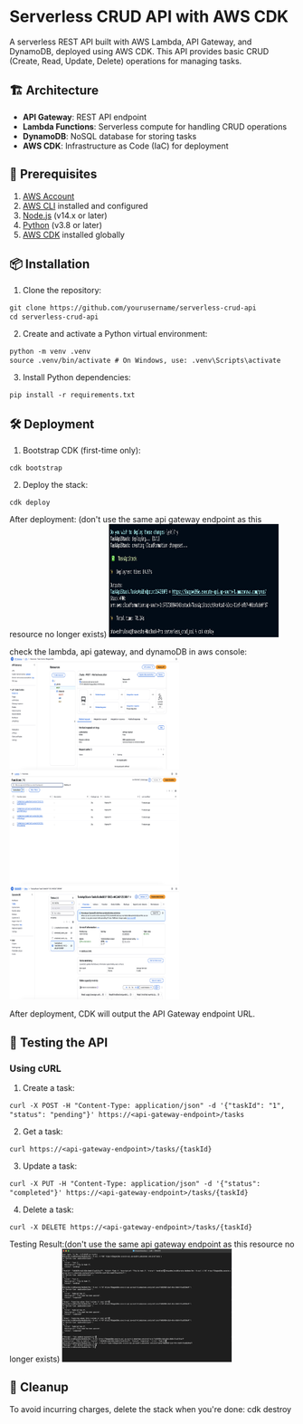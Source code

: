 # Serverless CRUD API with AWS CDK

A serverless REST API built with AWS Lambda, API Gateway, and DynamoDB, deployed using AWS CDK. This API provides basic CRUD (Create, Read, Update, Delete) operations for managing tasks.

## 🏗️ Architecture

- **API Gateway**: REST API endpoint
- **Lambda Functions**: Serverless compute for handling CRUD operations
- **DynamoDB**: NoSQL database for storing tasks
- **AWS CDK**: Infrastructure as Code (IaC) for deployment

## 🚀 Prerequisites

1. [AWS Account](https://aws.amazon.com/)
2. [AWS CLI](https://aws.amazon.com/cli/) installed and configured
3. [Node.js](https://nodejs.org/) (v14.x or later)
4. [Python](https://www.python.org/) (v3.8 or later)
5. [AWS CDK](https://aws.amazon.com/cdk/) installed globally

## 📦 Installation

1. Clone the repository:
```
git clone https://github.com/yourusername/serverless-crud-api
cd serverless-crud-api
```

2. Create and activate a Python virtual environment:
```
python -m venv .venv
source .venv/bin/activate # On Windows, use: .venv\Scripts\activate
```

3. Install Python dependencies:
```
pip install -r requirements.txt
```

## 🛠️ Deployment

1. Bootstrap CDK (first-time only):
```
cdk bootstrap
```

2. Deploy the stack:
```
cdk deploy
```

After deployment: (don't use the same api gateway endpoint as this resource no longer exists)
<img src="result-screenshot/deployment.png" alt="Alt text" width="300" height="200">

check the lambda, api gateway, and dynamoDB in aws console:
<img src="result-screenshot/API_Gateway.png" alt="Alt text" width="300" height="200">
<img src="result-screenshot/Lambda.png" alt="Alt text" width="300" height="200">
<img src="result-screenshot/CloudFormation_Stack.png" alt="Alt text" width="300" height="200">

After deployment, CDK will output the API Gateway endpoint URL.

## 🧪 Testing the API

### Using cURL

1. Create a task:
```
curl -X POST -H "Content-Type: application/json" -d '{"taskId": "1", "status": "pending"}' https://<api-gateway-endpoint>/tasks
```

2. Get a task:
```
curl https://<api-gateway-endpoint>/tasks/{taskId}
```

3. Update a task:
```
curl -X PUT -H "Content-Type: application/json" -d '{"status": "completed"}' https://<api-gateway-endpoint>/tasks/{taskId}
```

4. Delete a task:
```
curl -X DELETE https://<api-gateway-endpoint>/tasks/{taskId}
```

Testing Result:(don't use the same api gateway endpoint as this resource no longer exists)
<img src="result-screenshot/Testing.png" alt="Alt text" width="300" height="200">

## 🧹 Cleanup

To avoid incurring charges, delete the stack when you're done:
cdk destroy
